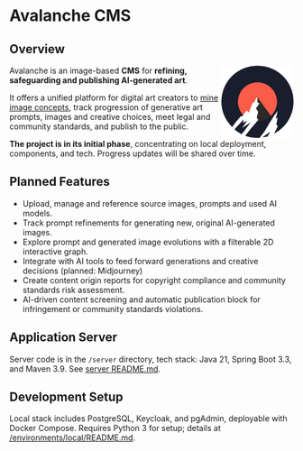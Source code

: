# Avalanche CMS

## Overview

<img align="right" src="./assets/logos/avalanchecms-logo-circle.svg" width="128">

Avalanche is an image-based **CMS** for **refining, safeguarding and publishing AI-generated art**.

It offers a unified platform for digital art creators to [mine image concepts](/docs/concept-mining.md), track progression of generative art prompts, images and creative choices, meet legal and community standards, and publish to the public.

**The project is in its initial phase**, concentrating on local deployment, components, and tech. Progress updates will be shared over time.

## Planned Features

- Upload, manage and reference source images, prompts and used AI models.
- Track prompt refinements for generating new, original AI-generated images.
- Explore prompt and generated image evolutions with a filterable 2D interactive graph.
- Integrate with AI tools to feed forward generations and creative decisions (planned: Midjourney)
- Create content origin reports for copyright compliance and community standards risk assessment.
- AI-driven content screening and automatic publication block for infringement or community standards violations.

## Application Server

Server code is in the `/server` directory, tech stack: Java 21, Spring Boot 3.3, and Maven 3.9. See [server README.md](/server/README.md).

## Development Setup

Local stack includes PostgreSQL, Keycloak, and pgAdmin, deployable with Docker Compose. Requires Python 3 for setup; details at [/environments/local/README.md](/environments/local/README.md).
